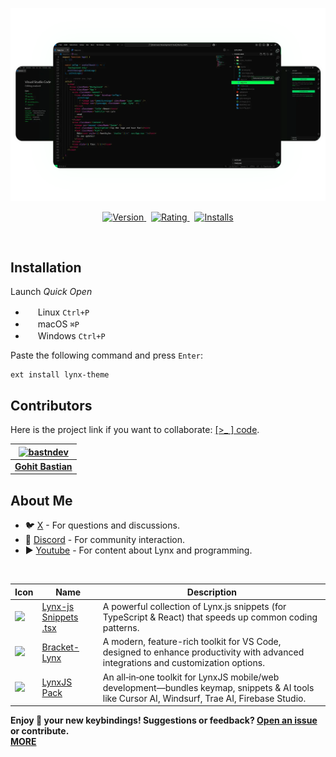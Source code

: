 ![Screenshot](https://raw.githubusercontent.com/bastndev/Lynx-Theme/refs/heads/main/.github/theme-img.webp)

<p align="center">
    <a href="https://marketplace.visualstudio.com/items?itemName=bastndev.lynx-theme">
        <img src="https://vsmarketplacebadges.dev/version-short/bastndev.lynx-theme.jpg?style=for-the-badge&colorA=FFFFFF&colorB=1B5E20&color=1B5E20&labelColor=FFFFFF&label=VERSION" alt="Version">
    </a>&nbsp;
    <a href="https://marketplace.visualstudio.com/items?itemName=bastndev.lynx-theme">
        <img src="https://vsmarketplacebadges.dev/rating-short/bastndev.lynx-theme.jpg?style=for-the-badge&colorA=FFFFFF&colorB=1B5E20&color=1B5E20&labelColor=FFFFFF&label=Rating" alt="Rating">
    </a>&nbsp;
    <a href="https://marketplace.visualstudio.com/items?itemName=bastndev.lynx-theme">
        <img src="https://vsmarketplacebadges.dev/installs-short/bastndev.lynx-theme.jpg?style=for-the-badge&colorA=FFFFFF&colorB=1B5E20&color=1B5E20&labelColor=FFFFFF&label=Installs" alt="Installs">
    </a>
</p>

</br>

## Installation

Launch _Quick Open_

- <img src="https://www.kernel.org/theme/images/logos/favicon.png" width=16 height=16/> Linux `Ctrl+P`
- <img src="https://developer.apple.com/favicon.ico" width=16 height=16/> macOS `⌘P`
- <img src="https://www.microsoft.com/favicon.ico" width=16 height=16/> Windows `Ctrl+P`

Paste the following command and press `Enter`:

```
ext install lynx-theme
```

## Contributors

Here is the project link if you want to collaborate: [[>\_ ] code](https://github.com/bastndev/Lynx-theme).

| [![bastndev](https://github.com/bastndev.png?size=100)](https://github.com/bastndev) |
| :----------------------------------------------------------------------------------: |
|                   **[Gohit Bastian](https://github.com/bastndev)**                   |

## About Me

- 🐦 [X](https://twitter.com/bastndev) - For questions and discussions.
- 💬 [Discord](https://discord.com/invite/bgzvzP6aZH) - For community interaction.
- ▶️ [Youtube](https://www.youtube.com/@bastndev) - For content about Lynx and programming.

</br>

| Icon                                                                                                                                                | Name                                                                                                   | Description                                                                                                                                     |
| --------------------------------------------------------------------------------------------------------------------------------------------------- | ------------------------------------------------------------------------------------------------------ | ----------------------------------------------------------------------------------------------------------------------------------------------- |
| ![](https://bastndev.gallerycdn.vsassets.io/extensions/bastndev/lynx-js-snippets/0.2.0/1745166683713/Microsoft.VisualStudio.Services.Icons.Default) | [Lynx-js Snippets .tsx](https://marketplace.visualstudio.com/items?itemName=bastndev.lynx-js-snippets) | A powerful collection of Lynx.js snippets (for TypeScript & React) that speeds up common coding patterns.                                       |
| ![](https://bastndev.gallerycdn.vsassets.io/extensions/bastndev/bracket-lynx/0.2.0/1748219628473/Microsoft.VisualStudio.Services.Icons.Default)     | [Bracket-Lynx](https://marketplace.visualstudio.com/items?itemName=bastndev.bracket-lynx)              | A modern, feature-rich toolkit for VS Code, designed to enhance productivity with advanced integrations and customization options.              |
| ![](https://bastndev.gallerycdn.vsassets.io/extensions/bastndev/lynxjs-pack/0.1.8/1745206864969/Microsoft.VisualStudio.Services.Icons.Default)      | [LynxJS Pack](https://marketplace.visualstudio.com/items?itemName=bastndev.lynxjs-pack)                | An all‑in‑one toolkit for LynxJS mobile/web development—bundles keymap, snippets & AI tools like Cursor AI, Windsurf, Trae AI, Firebase Studio. |

**Enjoy 🎉 your new keybindings! Suggestions or feedback? [Open an issue](https://github.com/bastndev/Lynx-Theme/issues) or contribute.  
[MORE](https://marketplace.visualstudio.com/publishers/bastndev)**
